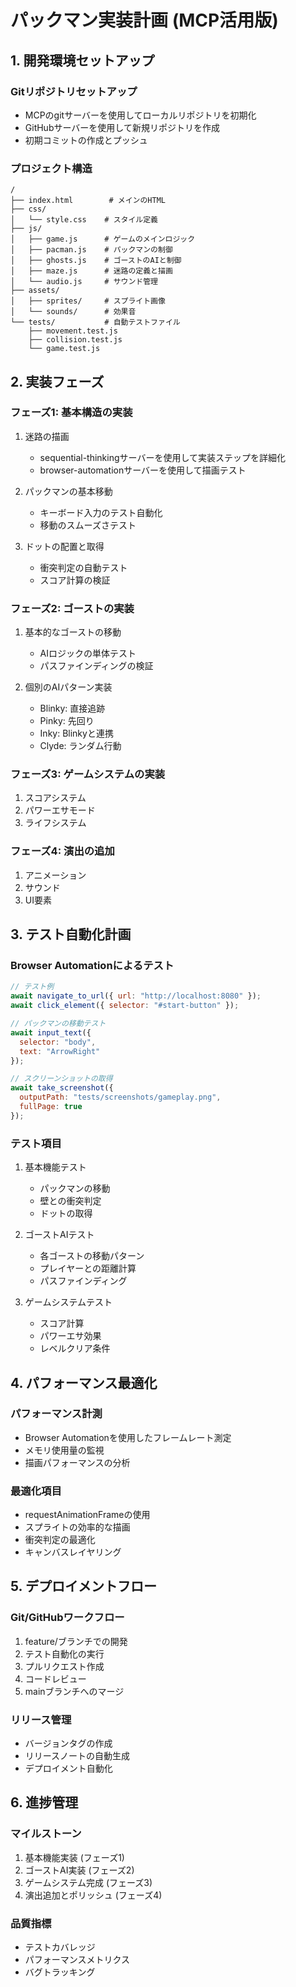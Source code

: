 # パックマン実装計画 (MCP活用版)

## 1. 開発環境セットアップ

### Gitリポジトリセットアップ
- MCPのgitサーバーを使用してローカルリポジトリを初期化
- GitHubサーバーを使用して新規リポジトリを作成
- 初期コミットの作成とプッシュ

### プロジェクト構造
```
/
├── index.html        # メインのHTML
├── css/
│   └── style.css    # スタイル定義
├── js/
│   ├── game.js      # ゲームのメインロジック
│   ├── pacman.js    # パックマンの制御
│   ├── ghosts.js    # ゴーストのAIと制御
│   ├── maze.js      # 迷路の定義と描画
│   └── audio.js     # サウンド管理
├── assets/
│   ├── sprites/     # スプライト画像
│   └── sounds/      # 効果音
└── tests/           # 自動テストファイル
    ├── movement.test.js
    ├── collision.test.js
    └── game.test.js
```

## 2. 実装フェーズ

### フェーズ1: 基本構造の実装
1. 迷路の描画
   - sequential-thinkingサーバーを使用して実装ステップを詳細化
   - browser-automationサーバーを使用して描画テスト

2. パックマンの基本移動
   - キーボード入力のテスト自動化
   - 移動のスムーズさテスト

3. ドットの配置と取得
   - 衝突判定の自動テスト
   - スコア計算の検証

### フェーズ2: ゴーストの実装
1. 基本的なゴーストの移動
   - AIロジックの単体テスト
   - パスファインディングの検証

2. 個別のAIパターン実装
   - Blinky: 直接追跡
   - Pinky: 先回り
   - Inky: Blinkyと連携
   - Clyde: ランダム行動

### フェーズ3: ゲームシステムの実装
1. スコアシステム
2. パワーエサモード
3. ライフシステム

### フェーズ4: 演出の追加
1. アニメーション
2. サウンド
3. UI要素

## 3. テスト自動化計画

### Browser Automationによるテスト
```javascript
// テスト例
await navigate_to_url({ url: "http://localhost:8080" });
await click_element({ selector: "#start-button" });

// パックマンの移動テスト
await input_text({ 
  selector: "body", 
  text: "ArrowRight" 
});

// スクリーンショットの取得
await take_screenshot({
  outputPath: "tests/screenshots/gameplay.png",
  fullPage: true
});
```

### テスト項目
1. 基本機能テスト
   - パックマンの移動
   - 壁との衝突判定
   - ドットの取得

2. ゴーストAIテスト
   - 各ゴーストの移動パターン
   - プレイヤーとの距離計算
   - パスファインディング

3. ゲームシステムテスト
   - スコア計算
   - パワーエサ効果
   - レベルクリア条件

## 4. パフォーマンス最適化

### パフォーマンス計測
- Browser Automationを使用したフレームレート測定
- メモリ使用量の監視
- 描画パフォーマンスの分析

### 最適化項目
- requestAnimationFrameの使用
- スプライトの効率的な描画
- 衝突判定の最適化
- キャンバスレイヤリング

## 5. デプロイメントフロー

### Git/GitHubワークフロー
1. feature/ブランチでの開発
2. テスト自動化の実行
3. プルリクエスト作成
4. コードレビュー
5. mainブランチへのマージ

### リリース管理
- バージョンタグの作成
- リリースノートの自動生成
- デプロイメント自動化

## 6. 進捗管理

### マイルストーン
1. 基本機能実装 (フェーズ1)
2. ゴーストAI実装 (フェーズ2)
3. ゲームシステム完成 (フェーズ3)
4. 演出追加とポリッシュ (フェーズ4)

### 品質指標
- テストカバレッジ
- パフォーマンスメトリクス
- バグトラッキング
